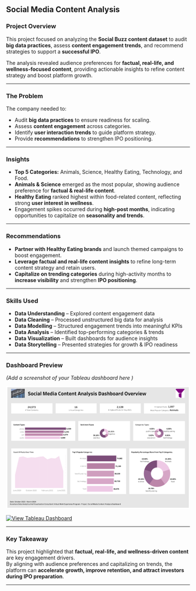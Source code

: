 
##  Social Media Content Analysis

### Project Overview
This project focused on analyzing the **Social Buzz content dataset** to audit **big data practices**, assess **content engagement trends**, and recommend strategies to support a **successful IPO**.  

The analysis revealed audience preferences for **factual, real-life, and wellness-focused content**, providing actionable insights to refine content strategy and boost platform growth.  

---

###  The Problem
The company needed to:  
- Audit **big data practices** to ensure readiness for scaling.  
- Assess **content engagement** across categories.  
- Identify **user interaction trends** to guide platform strategy.  
- Provide **recommendations** to strengthen IPO positioning.  

---

### Insights
-  **Top 5 Categories:** Animals, Science, Healthy Eating, Technology, and Food.  
-  **Animals & Science** emerged as the most popular, showing audience preference for **factual & real-life content**.  
-  **Healthy Eating** ranked highest within food-related content, reflecting strong **user interest in wellness**.  
-  Engagement spikes occurred during **high-post months**, indicating opportunities to capitalize on **seasonality and trends**.  

---

### Recommendations
-  **Partner with Healthy Eating brands** and launch themed campaigns to boost engagement.  
-  **Leverage factual and real-life content insights** to refine long-term content strategy and retain users.  
-  **Capitalize on trending categories** during high-activity months to **increase visibility** and strengthen **IPO positioning**.  

---

### Skills Used
- **Data Understanding** – Explored content engagement data  
- **Data Cleaning** – Processed unstructured big data for analysis  
- **Data Modelling** – Structured engagement trends into meaningful KPIs  
- **Data Analysis** – Identified top-performing categories & trends  
- **Data Visualization** – Built dashboards for audience insights  
- **Data Storytelling** – Presented strategies for growth & IPO readiness  

---

### Dashboard Preview
*(Add a screenshot of your Tableau dashboard here )*  


![Social Media Dashboard](./Social%20Media.png)



[![View Tableau Dashboard](https://img.shields.io/badge/View%20Dashboard-Tableau-blue?logo=tableau)](https://public.tableau.com/views/YourDashboardLinkHere)

---

###  Key Takeaway
This project highlighted that **factual, real-life, and wellness-driven content** are key engagement drivers.  
By aligning with audience preferences and capitalizing on trends, the platform can **accelerate growth, improve retention, and attract investors during IPO preparation**.


---

